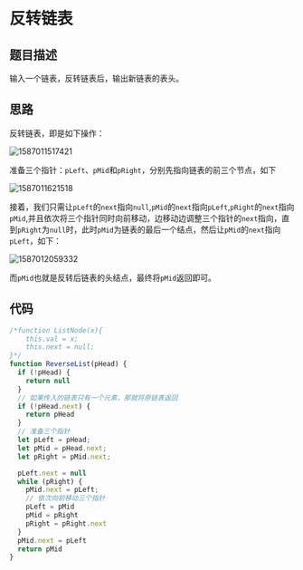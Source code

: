 # 反转链表

## 题目描述

输入一个链表，反转链表后，输出新链表的表头。

## 思路

反转链表，即是如下操作：

![1587011517421](E:\swordOffer-by-JavaScript\1587011517421.png)

准备三个指针：`pLeft`、`pMid`和`pRight`，分别先指向链表的前三个节点，如下

![1587011621518](E:\swordOffer-by-JavaScript\1587011621518.png)

接着，我们只需让`pLeft`的`next`指向`null`,`pMid`的`next`指向`pLeft`,`pRight`的`next`指向`pMid`,并且依次将三个指针同时向前移动，边移动边调整三个指针的`next`指向，直到`pRight`为`null`时，此时`pMid`为链表的最后一个结点，然后让`pMid`的`next`指向`pLeft`，如下：

![1587012059332](E:\swordOffer-by-JavaScript\1587012059332.png)

而`pMid`也就是反转后链表的头结点，最终将`pMid`返回即可。

## 代码

```javascript
/*function ListNode(x){
    this.val = x;
    this.next = null;
}*/
function ReverseList(pHead) {
  if (!pHead) {
    return null
  }
  // 如果传入的链表只有一个元素，那就将原链表返回
  if (!pHead.next) {
    return pHead
  }
  // 准备三个指针
  let pLeft = pHead;
  let pMid = pHead.next;
  let pRight = pMid.next;

  pLeft.next = null
  while (pRight) {
    pMid.next = pLeft;
    // 依次向前移动三个指针
    pLeft = pMid
    pMid = pRight
    pRight = pRight.next
  }
  pMid.next = pLeft
  return pMid
}
```

